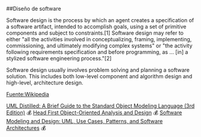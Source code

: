 ##Diseño de software

Software design is the process by which an agent creates a specification of a software artifact, intended to accomplish goals, using a set of primitive components and subject to constraints.[1] Software design may refer to either "all the activities involved in conceptualizing, framing, implementing, commissioning, and ultimately modifying complex systems" or "the activity following requirements specification and before programming, as ... [in] a stylized software engineering process."[2]

Software design usually involves problem solving and planning a software solution. This includes both low-level component and algorithm design and high-level, architecture design.

[Fuente:Wikipedia](http://en.wikipedia.org/wiki/Software_design)

[UML Distilled: A Brief Guide to the Standard Object Modeling Language (3rd Edition)](http://www.amazon.com/UML-Distilled-Standard-Modeling-Language/dp/0321193687/ref=zg_bs_4020_1) :moneybag:
[Head First Object-Oriented Analysis and Design](http://www.amazon.com/Head-First-Object-Oriented-Analysis-Design/dp/0596008678/ref=zg_bs_4020_2) :moneybag:
[Software Modeling and Design: UML, Use Cases, Patterns, and Software Architectures](http://www.amazon.com/Software-Modeling-Design-Patterns-Architectures/dp/0521764149/ref=zg_bs_4020_8) :moneybag:
